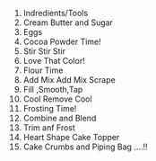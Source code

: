 1. Indredients/Tools
2. Cream Butter and Sugar
3. Eggs
4. Cocoa Powder Time!
5. Stir Stir Stir
6. Love That Color!
7. Flour Time
8. Add Mix Add Mix Scrape 
9. Fill ,Smooth,Tap
10. Cool Remove Cool
11. Frosting Time!
12. Combine and Blend
13. Trim anf Frost
14. Heart Shape Cake Topper
15. Cake Crumbs and Piping Bag 
....!!